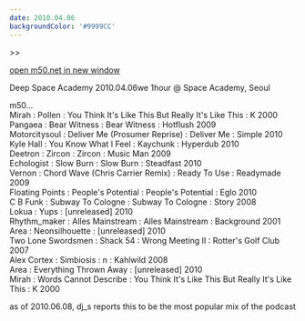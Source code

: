 ```yaml
---
date: 2010.04.06
backgroundColor: '#9999CC'
---
```


\>>

[open m50.net in new window  
](http://m50.net/)  

Deep Space Academy 2010.04.06we 1hour @ Space Academy, Seoul  


m50...  
Mirah : Pollen : You Think It's Like This But Really It's Like This : K 2000  
Pangaea : Bear Witness : Bear Witness : Hotflush 2009  
Motorcitysoul : Deliver Me (Prosumer Reprise) : Deliver Me : Simple 2010  
Kyle Hall : You Know What I Feel : Kaychunk : Hyperdub 2010  
Deetron : Zircon : Zircon : Music Man 2009  
Echologist : Slow Burn : Slow Burn : Steadfast 2010  
Vernon : Chord Wave (Chris Carrier Remix) : Ready To Use : Readymade 2009  
Floating Points : People's Potential : People's Potential : Eglo 2010  
C B Funk : Subway To Cologne : Subway To Cologne : Story 2008  
Lokua : Yups : \[unreleased\] 2010  
Rhythm\_maker : Alles Mainstream : Alles Mainstream : Background 2001  
Area : Neonsilhouette : \[unreleased\] 2010  
Two Lone Swordsmen : Shack 54 : Wrong Meeting II : Rotter's Golf Club 2007  
Alex Cortex : Simbiosis : n : Kahlwild 2008  
Area : Everything Thrown Away : \[unreleased\] 2010  
Mirah : Words Cannot Describe : You Think It's Like This But Really It's Like This : K 2000  

as of 2010.06.08, dj\_s reports this to be the most popular mix of the podcast